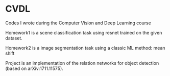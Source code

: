 # CVDL
Codes I wrote during the Computer Vision and Deep Learning course

Homework1 is a scene classification task using resnet trained on the given dataset.

Homework2 is a image segmentation task using a classic ML method: mean shift

Project is an implementation of the relation networks for object detection (based on arXiv:1711.11575).
